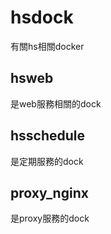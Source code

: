 # hsdock
有關hs相關docker

## hsweb

是web服務相關的dock

## hsschedule

是定期服務的dock

## proxy_nginx

是proxy服務的dock
